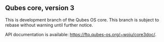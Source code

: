 Qubes core, version 3
---------------------

This is development branch of the Qubes OS core. This branch is subject to
rebase without warning until further notice.

API documentation is available: https://ftp.qubes-os.org/~woju/core3doc/.
